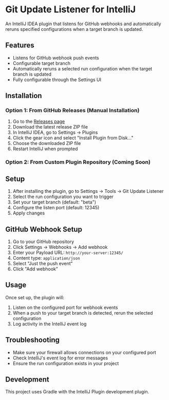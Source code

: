 # Git Update Listener for IntelliJ

An IntelliJ IDEA plugin that listens for GitHub webhooks and automatically reruns specified configurations when a target branch is updated.

## Features

- Listens for GitHub webhook push events
- Configurable target branch
- Automatically reruns a selected run configuration when the target branch is updated
- Fully configurable through the Settings UI

## Installation

### Option 1: From GitHub Releases (Manual Installation)

1. Go to the [Releases page](https://github.com/MaveTheCorgi/git-update-listener/releases)
2. Download the latest release ZIP file
3. In IntelliJ IDEA, go to Settings → Plugins
4. Click the gear icon and select "Install Plugin from Disk..."
5. Choose the downloaded ZIP file
6. Restart IntelliJ when prompted

### Option 2: From Custom Plugin Repository (Coming Soon)

## Setup

1. After installing the plugin, go to Settings → Tools → Git Update Listener
2. Select the run configuration you want to trigger
3. Set your target branch (default: "beta")
4. Configure the listen port (default: 12345)
5. Apply changes

## GitHub Webhook Setup

1. Go to your GitHub repository
2. Click Settings → Webhooks → Add webhook
3. Enter your Payload URL: `http://your-server:12345/`
4. Content type: `application/json`
5. Select "Just the push event"
6. Click "Add webhook"

## Usage

Once set up, the plugin will:
1. Listen on the configured port for webhook events
2. When a push to your target branch is detected, rerun the selected configuration
3. Log activity in the IntelliJ event log

## Troubleshooting

- Make sure your firewall allows connections on your configured port
- Check IntelliJ's event log for error messages
- Ensure the run configuration exists in your project

## Development

This project uses Gradle with the IntelliJ Plugin development plugin.